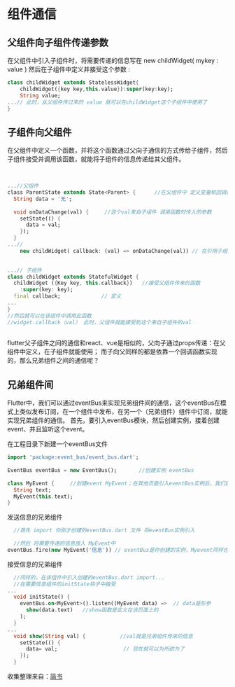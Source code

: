 # 组件通信
## 父组件向子组件传递参数
在父组件中引入子组件时，将需要传递的信息写在 new childWidget( mykey : value )
然后在子组件中定义并接受这个参数 :
```dart
class childWidget extends StatelessWidget{
    childWidget({key key,this.value}):super(key:key);
    String value;
...// 此时，从父组件传过来的 value 就可以在childWidget这个子组件中使用了
}
```
## 子组件向父组件
在父组件中定义一个函数，并将这个函数通过父向子通信的方式传给子组件，然后子组件接受并调用该函数，就能将子组件的信息传递给其父组件。

​
```dart
...//父组件
​class ParentState extends State<Parent> {      //在父组件中 定义变量和回调函数
  String data = '无';
​
  void onDataChange(val) {     //这个val来自子组件 调用函数时传入的参数
    setState(() {
      data = val;        
    });
  }
...//
    new childWidget( callback: (val) => onDataChange(val)) // 在引用子组件的时候将函数传递过去
​
```
```dart
...// 子组件
class childWidget extends StatefulWidget {  
  childWidget ({Key key, this.callback})   //接受父组件传来的函数
    :super(key: key);
  final callback;             // 定义
...
}
//然后就可以在该组件中调用此函数 
//widget.callback（val） 此时，父组件就能接受到这个来自子组件的val
​
```
flutter父子组件之间的通信和react、vue是相似的，父向子通过props传递：在父组件中定义，在子组件就能使用；
而子向父同样的都是依靠一个回调函数实现的，那么兄弟组件之间的通信呢？



## 兄弟组件间
Flutter中，我们可以通过eventBus来实现兄弟组件间的通信，这个eventBus在模式上类似发布订阅，在一个组件中发布，在另一个（兄弟组件）组件中订阅，就能实现兄弟组件的通信。
首先，要引入eventBus模块，然后创建实例，接着创建event、并且监听这个event。

在工程目录下新建一个eventBus文件
```dart
import 'package:event_bus/event_bus.dart';
​
EventBus eventBus = new EventBus();       //创建实例 eventBus
​
class MyEvent {     //创建event MyEvent；在其他页面引入eventBus实例后，我们就可以将需要传递的信息放在MyEvent中
  String text;
  MyEvent(this.text);
}
```

发送信息的兄弟组件
```dart
  //首先 import 你刚才创建的eventBus.dart 文件 将eventBus实例引入
​
  //然后 将需要传递的信息放入 MyEvent中
eventBus.fire(new MyEvent('信息')) // eventBus是你创建的实例，Myevent同样也是；

```


接受信息的兄弟组件

```dart
  //同样的，在该组件中引入创建的eventBus.dart import...
  //在需要信息组件的initState钩子中接受
...
  void initState() {
    eventBus.on<MyEvent>().listen((MyEvent data) =>  // data是形参
      show(data.text)   //show函数是定义在该页面上的 
    );
  }
...
  void show(String val) {           //val就是兄弟组件传来的信息
    setState(() {               
      data= val;                     // 现在就可以为所欲为了
    });
  }
```



收集整理来自：[简书](https://www.jianshu.com/p/25a85c02d586)